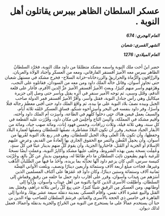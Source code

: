 <h1 dir="rtl">عسكر السلطان الظاهر بيبرس يقاتلون أهل النوبة .</h1>

<h5 dir="rtl">العام الهجري:  674

الشهر القمري: شعبان

العام الميلادي: 1276</h5>

<p dir="rtl">حضر ابنُ أخت ملك النوبة واسمه مشكد متظلمًا من داود ملك النوبة، فجَرَّد السلطانُ الظاهر بيبرس معه الأميرَ آقسنقر الفارقاني، ومعه من العسكَرِ وأجناد الولاة والعربان، والزرَّاقون والرُّماة والحراريقُ والزردخاناه-خزانة السلاح- فخرج مشكد في مستهل شعبان حتى تجاوز أسوان، وقاتل خالَه الملك داود ومن معه من السودان، فقاتلوه على النجب، وهَزَمَهم وأسر منهم كثيرًا، وبعث الأميرُ آقسنقر الأميرَ عزَّ الدين الأفرم، فأغار على قلعة الدقم، وقَتَل وسبى، ثم توجه الأمير سنقر في أثَرِه يقتل ويأسر حتى وصل إلى جزيرة ميكاليل وهي رأس جنادل النوبة، فقتل وأسر، وأقَرَّ الأميرُ آقسنقر قمر الدولة صاحب الجبل وبيده نصفُ بلاد النوبة على ما بيده، ثم واقَعَ الملك داود حتى أفنى معظَمَ رجاله قتلًا وأسرًا، وفر داود بنفسه في البحر وأُسِرَ أخوه شنكو، فساق العسكر خَلفَه ثلاثة أيام، والسيفُ يعمل فيمن هناك حتى دخلوا كلُّهم في الطاعة، وأُسِرَت أم الملك داود وأخته، وأقيم مشكد في المملكة، وأُلبِسَ التاج وأُجلِسَ في مكان داود، وقُرِّرَت عليه القطعة في كل سنة، وهي ثلاثة فيلة، وثلاث زرافات، وخمس فهود إناث، ومائة صهب جياد، ومائة من الأبقار الجياد منتخبة, وقرر أن تكون البلادُ مشاطرة، نصفُها للسلطان ونصفُها لعمارة البلاد وحفظِها، وأن تكون بلادُ العلى وبلاد الجبل للسلطان، وهي قدر ربع بلاد النوبة لقُربِها من أسوان، وأن يحمِلَ القُطن والتمر مع الحقوق الجاري بها العادةُ من القديم، وعرض عليهم الإسلامَ أو الجزية أو القَتلَ، فاختاروا الجزيةَ، وأن يقومَ كُلٌّ منهم بدينار عينًا في كلِّ سنةٍ، وعُمِلَت نسخة يمين بهذه الشروط، وحلف عليها مشكد وأكابِرُ النوبة، وعملت أيضًا نسخةٌ للرغبة بأنهم يطيعون نائِبَ السلطان ما دام طائعًا له، ويقومون بدينارٍ عن كلِّ بالغٍ، وخُرِّبَت كنيسة سرس، التي كان يزعم داود أنَّها تحدِّثُه بما يريده، وأخَذَ ما فيها من الصُّلبان الذَّهَب وغيرها، فجاءت مبلغ أربعة آلاف وستمائة وأربعين دينارًا ونصف، وبلغت الأواني الفِضَّة ثمانية آلاف وستمائة وستين دينارًا، وكان داودُ قد عَمَرَها على أكتاف المسلمين الذين أسَرَهم من عيذاب وأسوان، وقرر على أقارب داود حمل ما خلفه من رقيقٍ وقماشٍ إلى السلطان، وأُطلِقَت الأسرى الذين كانوا بالنوبة من أهل عيذاب وأسوان، ورُدُّوا إلى أوطانهم، ومن العسكرِ مِن الرقيق شيئًا كثيرًا، حتى بِيعَ كُلُّ رأس بثلاثة دراهم، وفضَل بعد القتل والبيع عشرة آلاف نفس، وأقام العسكر، بمدينة دنقلة سبعة عشر يومًا، وعادوا إلى القاهرة في خامس ذي الحجة بالأسرى والغنائم، فرسَمَ السلطان للصاحب بهاء الدين بن حنا أن يستخدم عمالًا على ما يستخرج من النوبة من الخَراجِ والجزية بدنقلة وأعمالا، فعمل لذلك ديوان.</p></br>
